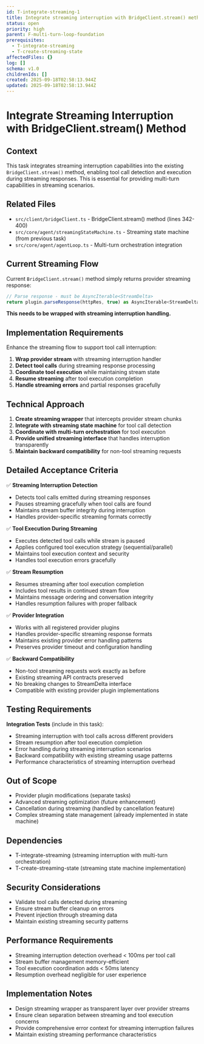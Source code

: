 ```yaml
---
id: T-integrate-streaming-1
title: Integrate streaming interruption with BridgeClient.stream() method
status: open
priority: high
parent: F-multi-turn-loop-foundation
prerequisites:
  - T-integrate-streaming
  - T-create-streaming-state
affectedFiles: {}
log: []
schema: v1.0
childrenIds: []
created: 2025-09-18T02:58:13.944Z
updated: 2025-09-18T02:58:13.944Z
---
```


# Integrate Streaming Interruption with BridgeClient.stream() Method

## Context

This task integrates streaming interruption capabilities into the existing `BridgeClient.stream()` method, enabling tool call detection and execution during streaming responses. This is essential for providing multi-turn capabilities in streaming scenarios.

## Related Files

- `src/client/bridgeClient.ts` - BridgeClient.stream() method (lines 342-400)
- `src/core/agent/streamingStateMachine.ts` - Streaming state machine (from previous task)
- `src/core/agent/agentLoop.ts` - Multi-turn orchestration integration

## Current Streaming Flow

Current `BridgeClient.stream()` method simply returns provider streaming response:

```typescript
// Parse response - must be AsyncIterable<StreamDelta>
return plugin.parseResponse(httpRes, true) as AsyncIterable<StreamDelta>;
```

**This needs to be wrapped with streaming interruption handling.**

## Implementation Requirements

Enhance the streaming flow to support tool call interruption:

1. **Wrap provider stream** with streaming interruption handler
2. **Detect tool calls** during streaming response processing
3. **Coordinate tool execution** while maintaining stream state
4. **Resume streaming** after tool execution completion
5. **Handle streaming errors** and partial responses gracefully

## Technical Approach

1. **Create streaming wrapper** that intercepts provider stream chunks
2. **Integrate with streaming state machine** for tool call detection
3. **Coordinate with multi-turn orchestration** for tool execution
4. **Provide unified streaming interface** that handles interruption transparently
5. **Maintain backward compatibility** for non-tool streaming requests

## Detailed Acceptance Criteria

✅ **Streaming Interruption Detection**

- Detects tool calls emitted during streaming responses
- Pauses streaming gracefully when tool calls are found
- Maintains stream buffer integrity during interruption
- Handles provider-specific streaming formats correctly

✅ **Tool Execution During Streaming**

- Executes detected tool calls while stream is paused
- Applies configured tool execution strategy (sequential/parallel)
- Maintains tool execution context and security
- Handles tool execution errors gracefully

✅ **Stream Resumption**

- Resumes streaming after tool execution completion
- Includes tool results in continued stream flow
- Maintains message ordering and conversation integrity
- Handles resumption failures with proper fallback

✅ **Provider Integration**

- Works with all registered provider plugins
- Handles provider-specific streaming response formats
- Maintains existing provider error handling patterns
- Preserves provider timeout and configuration handling

✅ **Backward Compatibility**

- Non-tool streaming requests work exactly as before
- Existing streaming API contracts preserved
- No breaking changes to StreamDelta interface
- Compatible with existing provider plugin implementations

## Testing Requirements

**Integration Tests** (include in this task):

- Streaming interruption with tool calls across different providers
- Stream resumption after tool execution completion
- Error handling during streaming interruption scenarios
- Backward compatibility with existing streaming usage patterns
- Performance characteristics of streaming interruption overhead

## Out of Scope

- Provider plugin modifications (separate tasks)
- Advanced streaming optimization (future enhancement)
- Cancellation during streaming (handled by cancellation feature)
- Complex streaming state management (already implemented in state machine)

## Dependencies

- T-integrate-streaming (streaming interruption with multi-turn orchestration)
- T-create-streaming-state (streaming state machine implementation)

## Security Considerations

- Validate tool calls detected during streaming
- Ensure stream buffer cleanup on errors
- Prevent injection through streaming data
- Maintain existing streaming security patterns

## Performance Requirements

- Streaming interruption detection overhead < 100ms per tool call
- Stream buffer management memory-efficient
- Tool execution coordination adds < 50ms latency
- Resumption overhead negligible for user experience

## Implementation Notes

- Design streaming wrapper as transparent layer over provider streams
- Ensure clean separation between streaming and tool execution concerns
- Provide comprehensive error context for streaming interruption failures
- Maintain existing streaming performance characteristics
